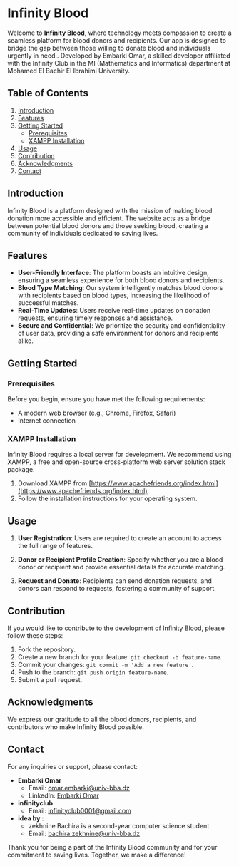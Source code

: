 # Infinity Blood

Welcome to **Infinity Blood**,  where technology meets compassion to create a seamless platform for blood donors and recipients. Our app is designed to bridge the gap between those willing to donate blood and individuals urgently in need.. Developed by Embarki Omar, a skilled developer affiliated with the Infinity Club in the MI (Mathematics and Informatics) department at Mohamed El Bachir El Ibrahimi University.

## Table of Contents
1. [Introduction](#introduction)
2. [Features](#features)
3. [Getting Started](#getting-started)
    - [Prerequisites](#prerequisites)
    - [XAMPP Installation](#xampp-installation)
4. [Usage](#usage)
5. [Contribution](#contribution)
6. [Acknowledgments](#acknowledgments)
7. [Contact](#contact)

## Introduction

Infinity Blood is a platform designed with the mission of making blood donation more accessible and efficient. The website acts as a bridge between potential blood donors and those seeking blood, creating a community of individuals dedicated to saving lives.

## Features

- **User-Friendly Interface**: The platform boasts an intuitive design, ensuring a seamless experience for both blood donors and recipients.
- **Blood Type Matching**: Our system intelligently matches blood donors with recipients based on blood types, increasing the likelihood of successful matches.
- **Real-Time Updates**: Users receive real-time updates on donation requests, ensuring timely responses and assistance.
- **Secure and Confidential**: We prioritize the security and confidentiality of user data, providing a safe environment for donors and recipients alike.

## Getting Started

### Prerequisites

Before you begin, ensure you have met the following requirements:

- A modern web browser (e.g., Chrome, Firefox, Safari)
- Internet connection

### XAMPP Installation

Infinity Blood requires a local server for development. We recommend using XAMPP, a free and open-source cross-platform web server solution stack package.

1. Download XAMPP from [https://www.apachefriends.org/index.html](https://www.apachefriends.org/index.html).
2. Follow the installation instructions for your operating system.


## Usage

1. **User Registration**: Users are required to create an account to access the full range of features.
2. **Donor or Recipient Profile Creation**: Specify whether you are a blood donor or recipient and provide essential details for accurate matching.

3. **Request and Donate**: Recipients can send donation requests, and donors can respond to requests, fostering a community of support.

## Contribution

If you would like to contribute to the development of Infinity Blood, please follow these steps:

1. Fork the repository.
2. Create a new branch for your feature: `git checkout -b feature-name`.
3. Commit your changes: `git commit -m 'Add a new feature'`.
4. Push to the branch: `git push origin feature-name`.
5. Submit a pull request.

## Acknowledgments

We express our gratitude to all the blood donors, recipients, and contributors who make Infinity Blood possible.

## Contact

For any inquiries or support, please contact:

- **Embarki Omar**
  - Email: omar.embarki@univ-bba.dz
  - LinkedIn: [Embarki Omar](https://www.linkedin.com/in/omar-embarki-10651a22a/)
- **infinityclub**
  - Email: infinityclub0001@gmail.com
- **idea by :**
  - zekhnine Bachira is a second-year computer science student.
  - Email: bachira.zekhnine@univ-bba.dz   
  
Thank you for being a part of the Infinity Blood community and for your commitment to saving lives. Together, we make a difference!


